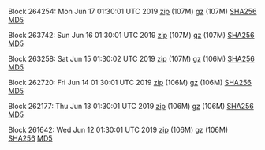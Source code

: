 Block 264254: Mon Jun 17 01:30:01 UTC 2019 [zip](https://files.01coin.io/mainnet/2019-06-17/bootstrap.dat.zip) (107M) [gz](https://files.01coin.io/mainnet/2019-06-17/bootstrap.dat.tar.gz) (107M) [SHA256](https://files.01coin.io/mainnet/2019-06-17/sha256.txt) [MD5](https://files.01coin.io/mainnet/2019-06-17/md5.txt)

Block 263742: Sun Jun 16 01:30:01 UTC 2019 [zip](https://files.01coin.io/mainnet/2019-06-16/bootstrap.dat.zip) (107M) [gz](https://files.01coin.io/mainnet/2019-06-16/bootstrap.dat.tar.gz) (107M) [SHA256](https://files.01coin.io/mainnet/2019-06-16/sha256.txt) [MD5](https://files.01coin.io/mainnet/2019-06-16/md5.txt)

Block 263258: Sat Jun 15 01:30:02 UTC 2019 [zip](https://files.01coin.io/mainnet/2019-06-15/bootstrap.dat.zip) (107M) [gz](https://files.01coin.io/mainnet/2019-06-15/bootstrap.dat.tar.gz) (106M) [SHA256](https://files.01coin.io/mainnet/2019-06-15/sha256.txt) [MD5](https://files.01coin.io/mainnet/2019-06-15/md5.txt)

Block 262720: Fri Jun 14 01:30:01 UTC 2019 [zip](https://files.01coin.io/mainnet/2019-06-14/bootstrap.dat.zip) (106M) [gz](https://files.01coin.io/mainnet/2019-06-14/bootstrap.dat.tar.gz) (106M) [SHA256](https://files.01coin.io/mainnet/2019-06-14/sha256.txt) [MD5](https://files.01coin.io/mainnet/2019-06-14/md5.txt)

Block 262177: Thu Jun 13 01:30:01 UTC 2019 [zip](https://files.01coin.io/mainnet/2019-06-13/bootstrap.dat.zip) (106M) [gz](https://files.01coin.io/mainnet/2019-06-13/bootstrap.dat.tar.gz) (106M) [SHA256](https://files.01coin.io/mainnet/2019-06-13/sha256.txt) [MD5](https://files.01coin.io/mainnet/2019-06-13/md5.txt)

Block 261642: Wed Jun 12 01:30:01 UTC 2019 [zip](https://files.01coin.io/mainnet/2019-06-12/bootstrap.dat.zip) (106M) [gz](https://files.01coin.io/mainnet/2019-06-12/bootstrap.dat.tar.gz) (106M) [SHA256](https://files.01coin.io/mainnet/2019-06-12/sha256.txt) [MD5](https://files.01coin.io/mainnet/2019-06-12/md5.txt)
